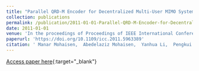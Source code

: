 ```yaml
---
title: "Parallel QRD-M Encoder for Decentralized Multi-User MIMO Systems"
collection: publications
permalink: /publication/2011-01-01-Parallel-QRD-M-Encoder-for-Decentralized-Multi-User-MIMO-Systems
date: 2011-01-01
venue: 'In the proceedings of Proceedings of IEEE International Conference on Communications, ICC 2011, Kyoto, Japan, 5-9 June, 2011'
paperurl: 'https://doi.org/10.1109/icc.2011.5963389'
citation: ' Manar Mohaisen,  Abedelaziz Mohaisen,  Yanhua Li,  Pengkui Luo, &quot;Parallel QRD-M Encoder for Decentralized Multi-User MIMO Systems.&quot; In the proceedings of Proceedings of IEEE International Conference on Communications, ICC 2011, Kyoto, Japan, 5-9 June, 2011, 2011.'
---
```

[Access paper here](https://doi.org/10.1109/icc.2011.5963389){:target="_blank"}
